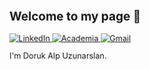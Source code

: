 ## Welcome to my page 👋
<a href="https://www.linkedin.com/in/doruk-alp-uzunarslan-5a853026b/">
        <img src="https://img.shields.io/badge/LinkedIn-blue?style=flat-square&logo=linkedin" alt="LinkedIn">
</a>

<a href="https://independent.academia.edu/DORUKALPUZUNARSLAN">
        <img src="https://img.shields.io/badge/Academia-red?style=flat-square&logo=academia" alt="Academia">
</a>

<a href="mailto:duzunarslan27@my.uaa.k12.tr">
        <img src="https://img.shields.io/badge/Gmail-red?style=flat-square&logo=gmail&logoColor=FFDDDD" alt="Gmail" >
</a>

I'm Doruk Alp Uzunarslan.

<!--
ere are some ideas to get you started:

- 🔭 I’m currently working on ...
- 🌱 I’m currently learning ...
- 👯 I’m looking to collaborate on ...
- 🤔 I’m looking for help with ...
- 💬 Ask me about ...
- 📫 How to reach me: ...
- 😄 Pronouns: ...
- ⚡ Fun fact: ...
-->
